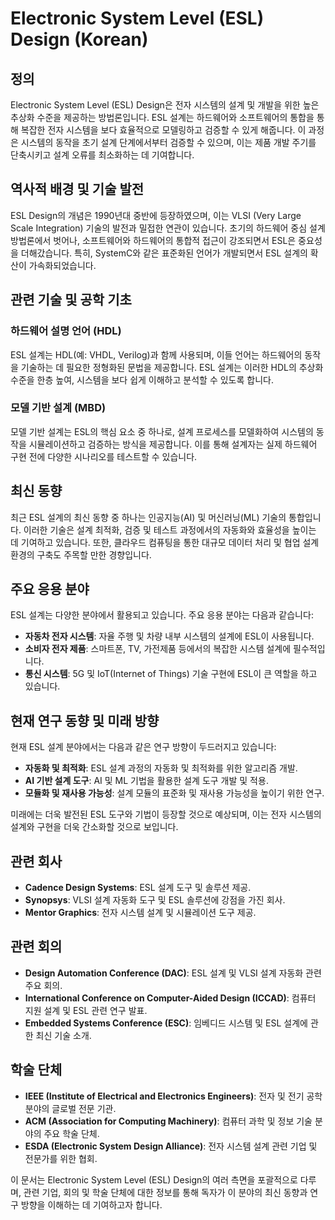 # Electronic System Level (ESL) Design (Korean)

## 정의

Electronic System Level (ESL) Design은 전자 시스템의 설계 및 개발을 위한 높은 추상화 수준을 제공하는 방법론입니다. ESL 설계는 하드웨어와 소프트웨어의 통합을 통해 복잡한 전자 시스템을 보다 효율적으로 모델링하고 검증할 수 있게 해줍니다. 이 과정은 시스템의 동작을 초기 설계 단계에서부터 검증할 수 있으며, 이는 제품 개발 주기를 단축시키고 설계 오류를 최소화하는 데 기여합니다.

## 역사적 배경 및 기술 발전

ESL Design의 개념은 1990년대 중반에 등장하였으며, 이는 VLSI (Very Large Scale Integration) 기술의 발전과 밀접한 연관이 있습니다. 초기의 하드웨어 중심 설계 방법론에서 벗어나, 소프트웨어와 하드웨어의 통합적 접근이 강조되면서 ESL은 중요성을 더해갔습니다. 특히, SystemC와 같은 표준화된 언어가 개발되면서 ESL 설계의 확산이 가속화되었습니다.

## 관련 기술 및 공학 기초

### 하드웨어 설명 언어 (HDL)

ESL 설계는 HDL(예: VHDL, Verilog)과 함께 사용되며, 이들 언어는 하드웨어의 동작을 기술하는 데 필요한 정형화된 문법을 제공합니다. ESL 설계는 이러한 HDL의 추상화 수준을 한층 높여, 시스템을 보다 쉽게 이해하고 분석할 수 있도록 합니다.

### 모델 기반 설계 (MBD)

모델 기반 설계는 ESL의 핵심 요소 중 하나로, 설계 프로세스를 모델화하여 시스템의 동작을 시뮬레이션하고 검증하는 방식을 제공합니다. 이를 통해 설계자는 실제 하드웨어 구현 전에 다양한 시나리오를 테스트할 수 있습니다.

## 최신 동향

최근 ESL 설계의 최신 동향 중 하나는 인공지능(AI) 및 머신러닝(ML) 기술의 통합입니다. 이러한 기술은 설계 최적화, 검증 및 테스트 과정에서의 자동화와 효율성을 높이는 데 기여하고 있습니다. 또한, 클라우드 컴퓨팅을 통한 대규모 데이터 처리 및 협업 설계 환경의 구축도 주목할 만한 경향입니다.

## 주요 응용 분야

ESL 설계는 다양한 분야에서 활용되고 있습니다. 주요 응용 분야는 다음과 같습니다:

- **자동차 전자 시스템**: 자율 주행 및 차량 내부 시스템의 설계에 ESL이 사용됩니다.
- **소비자 전자 제품**: 스마트폰, TV, 가전제품 등에서의 복잡한 시스템 설계에 필수적입니다.
- **통신 시스템**: 5G 및 IoT(Internet of Things) 기술 구현에 ESL이 큰 역할을 하고 있습니다.

## 현재 연구 동향 및 미래 방향

현재 ESL 설계 분야에서는 다음과 같은 연구 방향이 두드러지고 있습니다:

- **자동화 및 최적화**: ESL 설계 과정의 자동화 및 최적화를 위한 알고리즘 개발.
- **AI 기반 설계 도구**: AI 및 ML 기법을 활용한 설계 도구 개발 및 적용.
- **모듈화 및 재사용 가능성**: 설계 모듈의 표준화 및 재사용 가능성을 높이기 위한 연구.

미래에는 더욱 발전된 ESL 도구와 기법이 등장할 것으로 예상되며, 이는 전자 시스템의 설계와 구현을 더욱 간소화할 것으로 보입니다.

## 관련 회사

- **Cadence Design Systems**: ESL 설계 도구 및 솔루션 제공.
- **Synopsys**: VLSI 설계 자동화 도구 및 ESL 솔루션에 강점을 가진 회사.
- **Mentor Graphics**: 전자 시스템 설계 및 시뮬레이션 도구 제공.

## 관련 회의

- **Design Automation Conference (DAC)**: ESL 설계 및 VLSI 설계 자동화 관련 주요 회의.
- **International Conference on Computer-Aided Design (ICCAD)**: 컴퓨터 지원 설계 및 ESL 관련 연구 발표.
- **Embedded Systems Conference (ESC)**: 임베디드 시스템 및 ESL 설계에 관한 최신 기술 소개.

## 학술 단체

- **IEEE (Institute of Electrical and Electronics Engineers)**: 전자 및 전기 공학 분야의 글로벌 전문 기관.
- **ACM (Association for Computing Machinery)**: 컴퓨터 과학 및 정보 기술 분야의 주요 학술 단체.
- **ESDA (Electronic System Design Alliance)**: 전자 시스템 설계 관련 기업 및 전문가를 위한 협회.

이 문서는 Electronic System Level (ESL) Design의 여러 측면을 포괄적으로 다루며, 관련 기업, 회의 및 학술 단체에 대한 정보를 통해 독자가 이 분야의 최신 동향과 연구 방향을 이해하는 데 기여하고자 합니다.